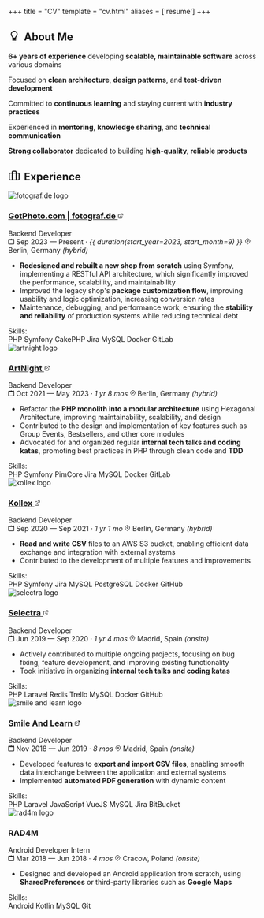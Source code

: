 +++
title = "CV"
template = "cv.html"
aliases = ['resume']
+++

## <svg xmlns="http://www.w3.org/2000/svg" width="24" height="24" viewBox="0 0 24 24" fill="none" stroke="currentColor" stroke-width="2" stroke-linecap="round" stroke-linejoin="round" style="display: inline-block; vertical-align: -0.1rem; margin-right: 0.5rem;"><path d="M9 21h6"></path><path d="M12 17v4"></path><path d="M12 3C8.686 3 6 5.686 6 9c0 2.25 1.5 4.5 3 6v2h6v-2c1.5-1.5 3-3.75 3-6 0-3.314-2.686-6-6-6z"></path></svg>About Me

<div class="about-me-card">
  <div class="timeline-card">
    <div class="about-me-content">
      <p><strong>6+ years of experience</strong> developing <strong>scalable, maintainable software</strong> across various domains</p>
      <p>Focused on <strong>clean architecture</strong>, <strong>design patterns</strong>, and <strong>test-driven development</strong></p>
      <p>Committed to <strong>continuous learning</strong> and staying current with <strong>industry practices</strong></p>
      <p>Experienced in <strong>mentoring</strong>, <strong>knowledge sharing</strong>, and <strong>technical communication</strong></p>
      <p><strong>Strong collaborator</strong> dedicated to building <strong>high-quality, reliable products</strong></p>
    </div>
  </div>
</div>

## <svg xmlns="http://www.w3.org/2000/svg" width="24" height="24" viewBox="0 0 24 24" fill="none" stroke="currentColor" stroke-width="2" stroke-linecap="round" stroke-linejoin="round" style="display: inline-block; vertical-align: -0.1rem; margin-right: 0.5rem;"><rect x="2" y="7" width="20" height="14" rx="2" ry="2"></rect><path d="M16 21V5a2 2 0 0 0-2-2h-4a2 2 0 0 0-2 2v16"></path></svg>Experience

<div class="timeline-items">
<div class="timeline-item current">
  <div class="timeline-card">
    <div class="timeline-header">
      <img src="/cv/fotograf.png" alt="fotograf.de logo" class="company-logo">
      <div class="timeline-info">
        <h3 class="company-name">
          <a href="https://www.gotphoto.com/" target="_blank">GotPhoto.com | fotograf.de
            <svg xmlns="http://www.w3.org/2000/svg" width="12" height="12" viewBox="0 0 24 24" fill="none" stroke="currentColor" stroke-width="2" stroke-linecap="round" stroke-linejoin="round" class="external-link-icon">
              <path d="M18 13v6a2 2 0 0 1-2 2H5a2 2 0 0 1-2-2V8a2 2 0 0 1 2-2h6"></path>
              <polyline points="15,3 21,3 21,9"></polyline>
              <line x1="10" y1="14" x2="21" y2="3"></line>
            </svg>
          </a>
        </h3>
        <div class="job-role">Backend Developer</div>
      </div>
    </div>
    <div class="job-meta">
      <span class="job-date">
        <svg xmlns="http://www.w3.org/2000/svg" width="12px" height="12px" viewBox="0 0 20 20">
          <g stroke="none" stroke-width="1" fill="none" fill-rule="evenodd">
            <g transform="translate(-300, -2799)" fill="currentColor">
              <g transform="translate(56, 160)">
                <path d="M262,2656 C262,2656.552 261.552,2657 261,2657 L247,2657 C246.448,2657 246,2656.552 246,2656 L246,2646 C246,2645.448 246.448,2645 247,2645 L261,2645 C261.552,2645 262,2645.448 262,2646 L262,2656 Z M262,2641 L262,2640 C262,2639.448 261.552,2639 261,2639 C260.448,2639 260,2639.448 260,2640 L260,2641 L255,2641 L255,2640 C255,2639.448 254.552,2639 254,2639 C253.448,2639 253,2639.448 253,2640 L253,2641 L248,2641 L248,2640 C248,2639.448 247.552,2639 247,2639 C246.448,2639 246,2639.448 246,2640 L246,2641 C244.895,2641 244,2641.895 244,2643 L244,2657 C244,2658.104 244.895,2659 246,2659 L262,2659 C263.105,2659 264,2658.104 264,2657 L264,2643 C264,2641.895 263.105,2641 262,2641 L262,2641 Z"></path>
              </g>
            </g>
          </g>
        </svg>
        Sep 2023 — Present · <i>{{ duration(start_year=2023, start_month=9) }}</i>
      </span>
      <span class="job-location">
        <svg xmlns="http://www.w3.org/2000/svg" width="12px" height="12px" viewBox="0 0 24 24" fill="none">
          <path stroke="currentColor" stroke-width="2" stroke-linecap="round" stroke-linejoin="round" d="M21 10c0 7-9 13-9 13s-9-6-9-13a9 9 0 0 1 18 0z"/>
          <circle cx="12" cy="10" r="3" stroke="currentColor" stroke-width="2" fill="none"/>
        </svg>
        Berlin, Germany <i>(hybrid)</i>
      </span>
    </div>
    <div class="job-description">
      <ul>
        <li><strong>Redesigned and rebuilt a new shop from scratch</strong> using Symfony, implementing a RESTful API architecture, which significantly improved the performance, scalability, and maintainability</li>
        <li>Improved the legacy shop's <strong>package customization flow</strong>, improving usability and logic optimization, increasing conversion rates</li>
        <li>Maintenance, debugging, and performance work, ensuring the <strong>stability and reliability</strong> of production systems while reducing technical debt</li>
      </ul>
    </div>
    <div class="job-skills">
      <span class="skills-label">Skills:</span>
      <div class="skill-tags">
        <span class="skill-tag">PHP</span>
        <span class="skill-tag">Symfony</span>
        <span class="skill-tag">CakePHP</span>
        <span class="skill-tag">Jira</span>
        <span class="skill-tag">MySQL</span>
        <span class="skill-tag">Docker</span>
        <span class="skill-tag">GitLab</span>
      </div>
    </div>
  </div>
</div>

<div class="timeline-item">
  <div class="timeline-card">
    <div class="timeline-header">
      <img src="/cv/artnight.jpeg" alt="artnight logo" class="company-logo">
      <div class="timeline-info">
        <h3 class="company-name">
          <a href="https://www.artnight.com/" target="_blank">ArtNight
            <svg xmlns="http://www.w3.org/2000/svg" width="12" height="12" viewBox="0 0 24 24" fill="none" stroke="currentColor" stroke-width="2" stroke-linecap="round" stroke-linejoin="round" class="external-link-icon">
              <path d="M18 13v6a2 2 0 0 1-2 2H5a2 2 0 0 1-2-2V8a2 2 0 0 1 2-2h6"></path>
              <polyline points="15,3 21,3 21,9"></polyline>
              <line x1="10" y1="14" x2="21" y2="3"></line>
            </svg>
          </a>
        </h3>
        <div class="job-role">Backend Developer</div>
      </div>
    </div>
    <div class="job-meta">
      <span class="job-date">
        <svg xmlns="http://www.w3.org/2000/svg" width="12px" height="12px" viewBox="0 0 20 20">
          <g stroke="none" stroke-width="1" fill="none" fill-rule="evenodd">
            <g transform="translate(-300, -2799)" fill="currentColor">
              <g transform="translate(56, 160)">
                <path d="M262,2656 C262,2656.552 261.552,2657 261,2657 L247,2657 C246.448,2657 246,2656.552 246,2656 L246,2646 C246,2645.448 246.448,2645 247,2645 L261,2645 C261.552,2645 262,2645.448 262,2646 L262,2656 Z M262,2641 L262,2640 C262,2639.448 261.552,2639 261,2639 C260.448,2639 260,2639.448 260,2640 L260,2641 L255,2641 L255,2640 C255,2639.448 254.552,2639 254,2639 C253.448,2639 253,2639.448 253,2640 L253,2641 L248,2641 L248,2640 C248,2639.448 247.552,2639 247,2639 C246.448,2639 246,2639.448 246,2640 L246,2641 C244.895,2641 244,2641.895 244,2643 L244,2657 C244,2658.104 244.895,2659 246,2659 L262,2659 C263.105,2659 264,2658.104 264,2657 L264,2643 C264,2641.895 263.105,2641 262,2641 L262,2641 Z"></path>
              </g>
            </g>
          </g>
        </svg>
        Oct 2021 — May 2023 · <i>1 yr 8 mos</i>
      </span>
      <span class="job-location">
        <svg xmlns="http://www.w3.org/2000/svg" width="12px" height="12px" viewBox="0 0 24 24" fill="none">
          <path stroke="currentColor" stroke-width="2" stroke-linecap="round" stroke-linejoin="round" d="M21 10c0 7-9 13-9 13s-9-6-9-13a9 9 0 0 1 18 0z"/>
          <circle cx="12" cy="10" r="3" stroke="currentColor" stroke-width="2" fill="none"/>
        </svg>
        Berlin, Germany <i>(hybrid)</i>
      </span>
    </div>
    <div class="job-description">
      <ul>
        <li>Refactor the <strong>PHP monolith into a modular architecture</strong> using Hexagonal Architecture, improving maintainability, scalability, and design</li>
        <li>Contributed to the design and implementation of key features such as Group Events, Bestsellers, and other core modules</li>
        <li>Advocated for and organized regular <strong>internal tech talks and coding katas</strong>, promoting best practices in PHP through clean code and <strong>TDD</strong></li>
      </ul>
    </div>
    <div class="job-skills">
      <span class="skills-label">Skills:</span>
      <div class="skill-tags">
        <span class="skill-tag">PHP</span>
        <span class="skill-tag">Symfony</span>
        <span class="skill-tag">PimCore</span>
        <span class="skill-tag">Jira</span>
        <span class="skill-tag">MySQL</span>
        <span class="skill-tag">Docker</span>
        <span class="skill-tag">GitLab</span>
      </div>
    </div>
  </div>
</div>

<div class="timeline-item">
  <div class="timeline-card">
    <div class="timeline-header">
      <img src="/cv/kollex.jpeg" alt="kollex logo" class="company-logo">
      <div class="timeline-info">
        <h3 class="company-name">
          <a href="https://www.kollex.de/" target="_blank">Kollex
            <svg xmlns="http://www.w3.org/2000/svg" width="12" height="12" viewBox="0 0 24 24" fill="none" stroke="currentColor" stroke-width="2" stroke-linecap="round" stroke-linejoin="round" class="external-link-icon">
              <path d="M18 13v6a2 2 0 0 1-2 2H5a2 2 0 0 1-2-2V8a2 2 0 0 1 2-2h6"></path>
              <polyline points="15,3 21,3 21,9"></polyline>
              <line x1="10" y1="14" x2="21" y2="3"></line>
            </svg>
          </a>
        </h3>
        <div class="job-role">Backend Developer</div>
      </div>
    </div>
    <div class="job-meta">
      <span class="job-date">
        <svg xmlns="http://www.w3.org/2000/svg" width="12px" height="12px" viewBox="0 0 20 20">
          <g stroke="none" stroke-width="1" fill="none" fill-rule="evenodd">
            <g transform="translate(-300, -2799)" fill="currentColor">
              <g transform="translate(56, 160)">
                <path d="M262,2656 C262,2656.552 261.552,2657 261,2657 L247,2657 C246.448,2657 246,2656.552 246,2656 L246,2646 C246,2645.448 246.448,2645 247,2645 L261,2645 C261.552,2645 262,2645.448 262,2646 L262,2656 Z M262,2641 L262,2640 C262,2639.448 261.552,2639 261,2639 C260.448,2639 260,2639.448 260,2640 L260,2641 L255,2641 L255,2640 C255,2639.448 254.552,2639 254,2639 C253.448,2639 253,2639.448 253,2640 L253,2641 L248,2641 L248,2640 C248,2639.448 247.552,2639 247,2639 C246.448,2639 246,2639.448 246,2640 L246,2641 C244.895,2641 244,2641.895 244,2643 L244,2657 C244,2658.104 244.895,2659 246,2659 L262,2659 C263.105,2659 264,2658.104 264,2657 L264,2643 C264,2641.895 263.105,2641 262,2641 L262,2641 Z"></path>
              </g>
            </g>
          </g>
        </svg>
        Sep 2020 — Sep 2021 · <i>1 yr 1 mo</i>
      </span>
      <span class="job-location">
        <svg xmlns="http://www.w3.org/2000/svg" width="12px" height="12px" viewBox="0 0 24 24" fill="none">
          <path stroke="currentColor" stroke-width="2" stroke-linecap="round" stroke-linejoin="round" d="M21 10c0 7-9 13-9 13s-9-6-9-13a9 9 0 0 1 18 0z"/>
          <circle cx="12" cy="10" r="3" stroke="currentColor" stroke-width="2" fill="none"/>
        </svg>
        Berlin, Germany <i>(hybrid)</i>
      </span>
    </div>
    <div class="job-description">
      <ul>
        <li><strong>Read and write CSV</strong> files to an AWS S3 bucket, enabling efficient data exchange and integration with external systems</li>
        <li>Contributed to the development of multiple features and improvements</li>
      </ul>
    </div>
    <div class="job-skills">
      <span class="skills-label">Skills:</span>
      <div class="skill-tags">
        <span class="skill-tag">PHP</span>
        <span class="skill-tag">Symfony</span>
        <span class="skill-tag">Jira</span>
        <span class="skill-tag">MySQL</span>
        <span class="skill-tag">PostgreSQL</span>
        <span class="skill-tag">Docker</span>
        <span class="skill-tag">GitHub</span>
      </div>
    </div>
  </div>
</div>

<div class="timeline-item">
  <div class="timeline-card">
    <div class="timeline-header">
      <img src="/cv/selectra.jpeg" alt="selectra logo" class="company-logo">
      <div class="timeline-info">
        <h3 class="company-name">
          <a href="https://selectra.info/" target="_blank">Selectra
            <svg xmlns="http://www.w3.org/2000/svg" width="12" height="12" viewBox="0 0 24 24" fill="none" stroke="currentColor" stroke-width="2" stroke-linecap="round" stroke-linejoin="round" class="external-link-icon">
              <path d="M18 13v6a2 2 0 0 1-2 2H5a2 2 0 0 1-2-2V8a2 2 0 0 1 2-2h6"></path>
              <polyline points="15,3 21,3 21,9"></polyline>
              <line x1="10" y1="14" x2="21" y2="3"></line>
            </svg>
          </a>
        </h3>
        <div class="job-role">Backend Developer</div>
      </div>
    </div>
    <div class="job-meta">
      <span class="job-date">
        <svg xmlns="http://www.w3.org/2000/svg" width="12px" height="12px" viewBox="0 0 20 20">
          <g stroke="none" stroke-width="1" fill="none" fill-rule="evenodd">
            <g transform="translate(-300, -2799)" fill="currentColor">
              <g transform="translate(56, 160)">
                <path d="M262,2656 C262,2656.552 261.552,2657 261,2657 L247,2657 C246.448,2657 246,2656.552 246,2656 L246,2646 C246,2645.448 246.448,2645 247,2645 L261,2645 C261.552,2645 262,2645.448 262,2646 L262,2656 Z M262,2641 L262,2640 C262,2639.448 261.552,2639 261,2639 C260.448,2639 260,2639.448 260,2640 L260,2641 L255,2641 L255,2640 C255,2639.448 254.552,2639 254,2639 C253.448,2639 253,2639.448 253,2640 L253,2641 L248,2641 L248,2640 C248,2639.448 247.552,2639 247,2639 C246.448,2639 246,2639.448 246,2640 L246,2641 C244.895,2641 244,2641.895 244,2643 L244,2657 C244,2658.104 244.895,2659 246,2659 L262,2659 C263.105,2659 264,2658.104 264,2657 L264,2643 C264,2641.895 263.105,2641 262,2641 L262,2641 Z"></path>
              </g>
            </g>
          </g>
        </svg>
        Jun 2019 — Sep 2020 · <i>1 yr 4 mos</i>
      </span>
      <span class="job-location">
        <svg xmlns="http://www.w3.org/2000/svg" width="12px" height="12px" viewBox="0 0 24 24" fill="none">
          <path stroke="currentColor" stroke-width="2" stroke-linecap="round" stroke-linejoin="round" d="M21 10c0 7-9 13-9 13s-9-6-9-13a9 9 0 0 1 18 0z"/>
          <circle cx="12" cy="10" r="3" stroke="currentColor" stroke-width="2" fill="none"/>
        </svg>
        Madrid, Spain <i>(onsite)</i>
      </span>
    </div>
    <div class="job-description">
      <ul>
        <li>Actively contributed to multiple ongoing projects, focusing on bug fixing, feature development, and improving existing functionality</li>
        <li>Took initiative in organizing <strong>internal tech talks and coding katas</strong></li>
      </ul>
    </div>
    <div class="job-skills">
      <span class="skills-label">Skills:</span>
      <div class="skill-tags">
        <span class="skill-tag">PHP</span>
        <span class="skill-tag">Laravel</span>
        <span class="skill-tag">Redis</span>
        <span class="skill-tag">Trello</span>
        <span class="skill-tag">MySQL</span>
        <span class="skill-tag">Docker</span>
        <span class="skill-tag">GitHub</span>
      </div>
    </div>
  </div>
</div>

<div class="timeline-item">
  <div class="timeline-card">
    <div class="timeline-header">
      <img src="/cv/smile-and-learn.jpeg" alt="smile and learn logo" class="company-logo">
      <div class="timeline-info">
        <h3 class="company-name">
          <a href="https://www.smileandlearn.com/" target="_blank">Smile And Learn
            <svg xmlns="http://www.w3.org/2000/svg" width="12" height="12" viewBox="0 0 24 24" fill="none" stroke="currentColor" stroke-width="2" stroke-linecap="round" stroke-linejoin="round" class="external-link-icon">
              <path d="M18 13v6a2 2 0 0 1-2 2H5a2 2 0 0 1-2-2V8a2 2 0 0 1 2-2h6"></path>
              <polyline points="15,3 21,3 21,9"></polyline>
              <line x1="10" y1="14" x2="21" y2="3"></line>
            </svg>
          </a>
        </h3>
        <div class="job-role">Backend Developer</div>
      </div>
    </div>
    <div class="job-meta">
      <span class="job-date">
        <svg xmlns="http://www.w3.org/2000/svg" width="12px" height="12px" viewBox="0 0 20 20">
          <g stroke="none" stroke-width="1" fill="none" fill-rule="evenodd">
            <g transform="translate(-300, -2799)" fill="currentColor">
              <g transform="translate(56, 160)">
                <path d="M262,2656 C262,2656.552 261.552,2657 261,2657 L247,2657 C246.448,2657 246,2656.552 246,2656 L246,2646 C246,2645.448 246.448,2645 247,2645 L261,2645 C261.552,2645 262,2645.448 262,2646 L262,2656 Z M262,2641 L262,2640 C262,2639.448 261.552,2639 261,2639 C260.448,2639 260,2639.448 260,2640 L260,2641 L255,2641 L255,2640 C255,2639.448 254.552,2639 254,2639 C253.448,2639 253,2639.448 253,2640 L253,2641 L248,2641 L248,2640 C248,2639.448 247.552,2639 247,2639 C246.448,2639 246,2639.448 246,2640 L246,2641 C244.895,2641 244,2641.895 244,2643 L244,2657 C244,2658.104 244.895,2659 246,2659 L262,2659 C263.105,2659 264,2658.104 264,2657 L264,2643 C264,2641.895 263.105,2641 262,2641 L262,2641 Z"></path>
              </g>
            </g>
          </g>
        </svg>
        Nov 2018 — Jun 2019 · <i>8 mos</i>
      </span>
      <span class="job-location">
        <svg xmlns="http://www.w3.org/2000/svg" width="12px" height="12px" viewBox="0 0 24 24" fill="none">
          <path stroke="currentColor" stroke-width="2" stroke-linecap="round" stroke-linejoin="round" d="M21 10c0 7-9 13-9 13s-9-6-9-13a9 9 0 0 1 18 0z"/>
          <circle cx="12" cy="10" r="3" stroke="currentColor" stroke-width="2" fill="none"/>
        </svg>
        Madrid, Spain <i>(onsite)</i>
      </span>
    </div>
    <div class="job-description">
      <ul>
        <li>Developed features to <strong>export and import CSV files</strong>, enabling smooth data interchange between the application and external systems</li>
        <li>Implemented <strong>automated PDF generation</strong> with dynamic content</li>
      </ul>
    </div>
    <div class="job-skills">
      <span class="skills-label">Skills:</span>
      <div class="skill-tags">
        <span class="skill-tag">PHP</span>
        <span class="skill-tag">Laravel</span>
        <span class="skill-tag">JavaScript</span>
        <span class="skill-tag">VueJS</span>
        <span class="skill-tag">MySQL</span>
        <span class="skill-tag">Jira</span>
        <span class="skill-tag">BitBucket</span>
      </div>
    </div>
  </div>
</div>

<div class="timeline-item">
  <div class="timeline-card">
    <div class="timeline-header">
      <img src="/cv/rad4m.jpg" alt="rad4m logo" class="company-logo">
      <div class="timeline-info">
        <h3 class="company-name">RAD4M</h3>
        <div class="job-role">Android Developer Intern</div>
      </div>
    </div>
    <div class="job-meta">
      <span class="job-date">
        <svg xmlns="http://www.w3.org/2000/svg" width="12px" height="12px" viewBox="0 0 20 20">
          <g stroke="none" stroke-width="1" fill="none" fill-rule="evenodd">
            <g transform="translate(-300, -2799)" fill="currentColor">
              <g transform="translate(56, 160)">
                <path d="M262,2656 C262,2656.552 261.552,2657 261,2657 L247,2657 C246.448,2657 246,2656.552 246,2656 L246,2646 C246,2645.448 246.448,2645 247,2645 L261,2645 C261.552,2645 262,2645.448 262,2646 L262,2656 Z M262,2641 L262,2640 C262,2639.448 261.552,2639 261,2639 C260.448,2639 260,2639.448 260,2640 L260,2641 L255,2641 L255,2640 C255,2639.448 254.552,2639 254,2639 C253.448,2639 253,2639.448 253,2640 L253,2641 L248,2641 L248,2640 C248,2639.448 247.552,2639 247,2639 C246.448,2639 246,2639.448 246,2640 L246,2641 C244.895,2641 244,2641.895 244,2643 L244,2657 C244,2658.104 244.895,2659 246,2659 L262,2659 C263.105,2659 264,2658.104 264,2657 L264,2643 C264,2641.895 263.105,2641 262,2641 L262,2641 Z"></path>
              </g>
            </g>
          </g>
        </svg>
        Mar 2018 — Jun 2018 · <i>4 mos</i>
      </span>
      <span class="job-location">
        <svg xmlns="http://www.w3.org/2000/svg" width="12px" height="12px" viewBox="0 0 24 24" fill="none">
          <path stroke="currentColor" stroke-width="2" stroke-linecap="round" stroke-linejoin="round" d="M21 10c0 7-9 13-9 13s-9-6-9-13a9 9 0 0 1 18 0z"/>
          <circle cx="12" cy="10" r="3" stroke="currentColor" stroke-width="2" fill="none"/>
        </svg>
        Cracow, Poland <i>(onsite)</i>
      </span>
    </div>
    <div class="job-description">
      <ul>
        <li>Designed and developed an Android application from scratch, using <strong>SharedPreferences</strong> or third-party libraries such as <strong>Google Maps</strong></li>
      </ul>
    </div>
    <div class="job-skills">
      <span class="skills-label">Skills:</span>
      <div class="skill-tags">
        <span class="skill-tag">Android</span>
        <span class="skill-tag">Kotlin</span>
        <span class="skill-tag">MySQL</span>
        <span class="skill-tag">Git</span>
      </div>
    </div>
  </div>
</div>
